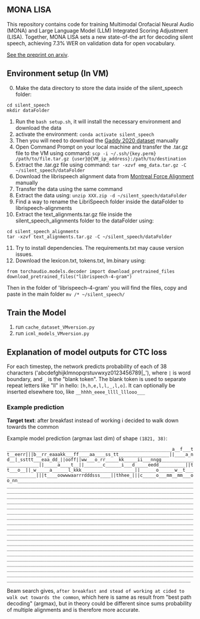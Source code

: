 ## MONA LISA

This repository contains code for training Multimodal Orofacial Neural Audio (MONA) and Large Language
Model (LLM) Integrated Scoring Adjustment
(LISA). Together, MONA LISA sets a new state-of-the art for decoding silent speech, achieving 7.3% WER on validation data for open vocabulary.

[See the preprint on arxiv](https://arxiv.org/abs/2403.05583).

[//]: # (3&#41; run `notebooks/tyler/2024-01-26_icml_pred.py`)

[//]: # (4&#41; run `notebooks/tyler/batch_beam_search.sh` &#40;`2024-01-26_icml_beams.py`&#41;)

[//]: # (5&#41; run `notebooks/tyler/2024-01-28_icml_figures.py`)

[//]: # (6&#41; run `notebooks/tyler/2024-01-31_icml_TEST.py`)

## Environment setup (In VM)

0. Make the data directory to store the data inside of the silent_speech folder:
```
cd silent_speech 
mkdir dataFolder
```
1. Run the `bash setup.sh`, it will install the necessary environment and download the data
2. activate the environment: `conda activate silent_speech`
3. Then you will need to download the [Gaddy 2020 dataset](https://doi.org/10.5281/zenodo.4064408) manually
4. Open Command Prompt on your local machine and transfer the .tar.gz file to the VM using command:
`scp -i ~/.ssh/{key.perm} /path/to/file.tar.gz {user}@{VM_ip_address}:/path/to/destination`
5. Extract the .tar.gz file using command:
`tar -xzvf emg_data.tar.gz -C ~/silent_speech/dataFolder`
6. Download the librispeech alignment data from [Montreal Force Alignment](https://drive.google.com/file/d/1OgfXbTYhgp8NW5fRTt_TXwViraOyVEyY/view) manually
7. Transfer the data using the same command
8. Extract the data using:
`unzip XXX.zip -d ~/silent_speech/dataFolder`
9. Find a way to rename the LibriSpeech folder inside the dataFolder to librispeech-alignments
10. Extract the text_alignments.tar.gz file inside the silent_speech_alignments folder to the dataFolder using:
```
cd silent_speech_alignments
tar -xzvf text_alignments.tar.gz -C ~/silent_speech/dataFolder
```
11. Try to install dependencies. The requirements.txt may cause version issues.
12. Download the lexicon.txt, tokens.txt, lm.binary using:
```
from torchaudio.models.decoder import download_pretrained_files
download_pretrained_files("librispeech-4-gram")
```
Then in the folder of 'librispeech-4-gram' you will find the files, copy and paste in the main folder
`mv /* ~/silent_speech/`

## Train the Model
1) run `cache_dataset_VMversion.py`
2) run `icml_models_VMversion.py`

## Explanation of model outputs for CTC loss
For each timestep, the network predicts probability of each of 38 characters ('abcdefghijklmnopqrstuvwxyz0123456789|_'), where `|` is word boundary, and `_` is the "blank token". The blank token is used to separate repeat letters like "ll" in hello: `[h,h,e,l,l,_,l,o]`. It can optionally be inserted elsewhere too, like `__hhhh_eeee_llll_lllooo___`

### Example prediction


**Target text**: after breakfast instead of working i decided to walk down towards the common

Example model prediction (argmax last dim) of shape `(1821, 38)`:

`______________________________________________________________a__f___tt__eerr|||b__rr_eaaakk___ff____aa____ss_tt___________________||____a_nd__|_ssttt___eaa_dd_||ooff||ww___o_rr_____kk_____ii___nngg________________________||_____a____t__||_______c______i___d_____eedd__________||tt___o__||_w_____a______l_kkk____________________||______o______w__t______________|||t____oowwwaarrrdddsss____||thhee_|||c_____o___mm__mm___oo_nn___________________________________________________________________________________________________________________________________________________________________________________________________________________________________________________________________________________________________________________________________________________________________________________________________________________________________________________________________________________________________________________________________________________________________________________________________________________________________________________________________________________________________________________________________________________________________________________________________________________________________________________________________________________________________________________________________________________________________________________________________________________________________________________________________________________________________________________________________________________________________________________________________________________________________________________________________________________________________________________________________________________________________________________________________________________________________________________`

Beam search gives, `after breakfast and stead of working at cided to walk owt towards the common`, which here is same as result from "best path decoding" (argmax), but in theory could be different since sums probability of multiple alignments and is therefore more accurate.

